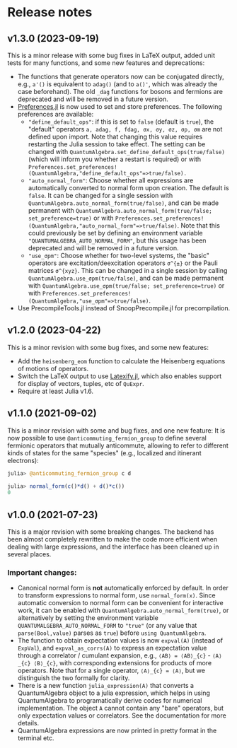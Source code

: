 # Release notes

## v1.3.0 (2023-09-19)
This is a minor release with some bug fixes in LaTeX output, added unit tests for many functions, and some new features and deprecations:
- The functions that generate operators now can be conjugated directly, e.g., `a'()` is equivalent to `adag()` (and to `a()'`, which was already the case beforehand). The old `_dag` functions for bosons and fermions are deprecated and will be removed in a future version.
- [Preferences.jl](https://github.com/JuliaPackaging/Preferences.jl) is now used to set and store preferences. The following preferences are available:
  - `"define_default_ops"`: if this is set to `false` (default is `true`), the
    "default" operators `a, adag, f, fdag, σx, σy, σz, σp, σm` are not defined
    upon import. Note that changing this value requires restarting the Julia
    session to take effect. The setting can be changed with
    `QuantumAlgebra.set_define_default_ops(true/false)` (which will inform you whether a
    restart is required) or with
    `Preferences.set_preferences!(QuantumAlgebra,"define_default_ops"=>true/false).`
  - `"auto_normal_form"`: Choose whether all expressions are automatically
    converted to normal form upon creation. The default is `false`. It can be
    changed for a single session with
    `QuantumAlgebra.auto_normal_form(true/false)`, and can be made permanent
    with `QuantumAlgebra.auto_normal_form(true/false; set_preference=true)` or
    with
    `Preferences.set_preferences!(QuantumAlgebra,"auto_normal_form"=>true/false)`.
    Note that this could previously be set by defining an environment variable
    `"QUANTUMALGEBRA_AUTO_NORMAL_FORM"`, but this usage has been deprecated and
    will be removed in a future version.
  - `"use_σpm"`: Choose whether for two-level systems, the "basic" operators are
    excitation/deexcitation operators ``σ^{±}`` or the Pauli matrices
    ``σ^{xyz}``. This can be changed in a single session by calling
    `QuantumAlgebra.use_σpm(true/false)`, and can be made permanent with
    `QuantumAlgebra.use_σpm(true/false; set_preference=true)` or with
    `Preferences.set_preferences!(QuantumAlgebra,"use_σpm"=>true/false)`.
- Use PrecompileTools.jl instead of SnoopPrecompile.jl for precompilation.


## v1.2.0 (2023-04-22)
This is a minor revision with some bug fixes, and some new features:
- Add the `heisenberg_eom` function to calculate the Heisenberg equations of motions of operators.
- Switch the LaTeX output to use [Latexify.jl](https://github.com/korsbo/Latexify.jl), which also enables support for display of vectors, tuples, etc of `QuExpr`.
- Require at least Julia v1.6.

## v1.1.0 (2021-09-02)
This is a minor revision with some and bug fixes, and one new feature: It is now
possible to use `@anticommuting_fermion_group` to define several fermionic
operators that mutually anticommute, allowing to refer to different kinds of
states for the same "species" (e.g., localized and itinerant electrons):
```julia
julia> @anticommuting_fermion_group c d

julia> normal_form(c()*d() + d()*c())
0
```

## v1.0.0 (2021-07-23)
This is a major revision with some breaking changes. The backend has been almost
completely rewritten to make the code more efficient when dealing with large
expressions, and the interface has been cleaned up in several places.

### Important changes:
- Canonical normal form is **not** automatically enforced by default. In order
  to transform expressions to normal form, use `normal_form(x)`. Since automatic
  conversion to normal form can be convenient for interactive work, it can be
  enabled with `QuantumAlgebra.auto_normal_form(true)`, or alternatively by
  setting the environment variable `QUANTUMALGEBRA_AUTO_NORMAL_FORM` to `"true"`
  (or any value that `parse(Bool,value)` parses as `true`) before `using
  QuantumAlgebra`.
- The function to obtain expectation values is now `expval(A)` (instead of
  `ExpVal`), and `expval_as_corrs(A)` to express an expectation value through a
  correlator / cumulant expansion, e.g., ``⟨AB⟩ = ⟨AB⟩_{c}`` - ``⟨A⟩_{c}
  ⟨B⟩_{c}``, with corresponding extensions for products of more operators. Note
  that for a single operator, ``⟨A⟩_{c} = ⟨A⟩``, but we distinguish the two
  formally for clarity.
- There is a new function `julia_expression(A)` that converts a QuantumAlgebra
  object to a julia expression, which helps in using QuantumAlgebra to
  programatically derive codes for numerical implementation. The object `A`
  cannot contain any "bare" operators, but only expectation values or
  correlators. See the documentation for more details.
- QuantumAlgebra expressions are now printed in pretty format in the terminal
  etc.

